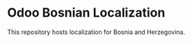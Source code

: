 
Odoo Bosnian Localization
==========================

This repository hosts localization for Bosnia and Herzegovina.
